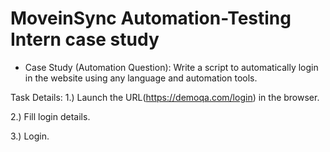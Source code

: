 # MoveinSync Automation-Testing Intern case study

* Case Study (Automation Question): 
Write a script to automatically login in the website using any language and automation tools.

 Task Details: 1.) Launch the URL(https://demoqa.com/login) in the browser. 
 
 2.) Fill login details.
 
 3.) Login.
